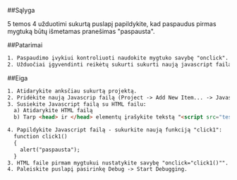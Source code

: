 ﻿##Sąlyga

5 temos 4 užduotimi sukurtą puslapį papildykite, kad paspaudus pirmas mygtuką būtų išmetamas pranešimas "paspausta".

##Patarimai
```html
1. Paspaudimo įvykiui kontroliuoti naudokite mygtuko savybę "onclick".
2. Užduočiai įgyvendinti reikėtų sukurti sukurti naują javascript failą, jame naują funciją, o joje panaudoti javascript komandą "alert"
```

##Eiga
```html
1. Atidarykite anksčiau sukurtą projektą.
2. Pridėkite naują Javascrip failą (Project -> Add New Item... -> Javascript file).
3. Susiekite Javascript failą su HTML failu:
  a) Atidarykite HTML failą
  b) Tarp <head> ir </head> elementų įrašykite tekstą "<script src="test.js"></script>", kur "test.js" yra sukurto Javascript failo pavadinimas.

4. Papildykite Javascript failą - sukurkite naują funkciją "click1":
  function click1()
  {
    alert("paspausta");
  }
3. HTML faile pirmam mygtukui nustatykite savybę "onclick="click1()"".
4. Paleiskite puslapį pasirinkę Debug -> Start Debugging.
```